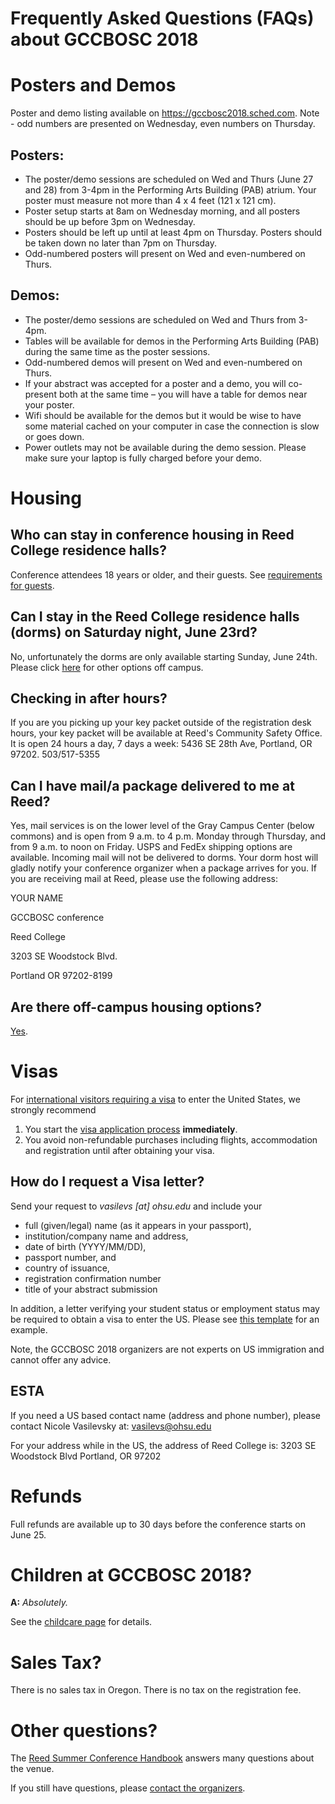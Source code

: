 <slot name="Events/GCCBOSC2018/Header" />

# Frequently Asked Questions (FAQs) about GCCBOSC 2018

# Posters and Demos

Poster and demo listing available on https://gccbosc2018.sched.com. Note - odd numbers are presented on Wednesday, even numbers on Thursday.

## Posters:
- The poster/demo sessions are scheduled on Wed and Thurs (June 27 and 28) from 3-4pm in the Performing Arts Building (PAB) atrium. Your poster must measure not more than 4 x 4 feet (121 x 121 cm).
- Poster setup starts at 8am on Wednesday morning, and all posters should be up before 3pm on Wednesday.
- Posters should be left up until at least 4pm on Thursday. Posters should be taken down no later than 7pm on Thursday.
- Odd-numbered posters will present on Wed and even-numbered on Thurs.

## Demos:
- The poster/demo sessions are scheduled on Wed and Thurs from 3-4pm.
- Tables will be available for demos in the Performing Arts Building (PAB) during the same time as the poster sessions.
- Odd-numbered demos will present on Wed and even-numbered on Thurs.
- If your abstract was accepted for a poster and a demo, you will co-present both at the same time – you will have a table for demos near your poster.
- Wifi should be available for the demos but it would be wise to have some material cached on your computer in case the connection is slow or goes down.
- Power outlets may not be available during the demo session. Please make sure your laptop is fully charged before your demo.

# Housing

## Who can stay in conference housing in Reed College residence halls?

Conference attendees 18 years or older, and their guests.  See [requirements for guests](/src/events/gccbosc2018/venue/index.md#guests). 

## Can I stay in the Reed College residence halls (dorms) on Saturday night, June 23rd?

No, unfortunately the dorms are only available starting Sunday, June 24th. Please click [here](/src/events/gccbosc2018/venue/index.md#other-options) for other options off campus. 

## Checking in after hours?
If you are you picking up your key packet outside of the registration desk hours, your key packet will be available at Reed's Community Safety Office. It is open 24 hours a day, 7 days a week: 5436 SE 28th Ave, Portland, OR 97202. 503/517-5355

## Can I have mail/a package delivered to me at Reed?

Yes, mail services is on the lower level of the Gray Campus Center (below commons) and is open from 9 a.m. to 4 p.m. Monday through Thursday, and from 9 a.m. to noon on Friday. USPS and FedEx shipping options are available. Incoming mail will not be delivered to dorms. Your dorm host will gladly notify your conference organizer when a package arrives for you. If you are receiving mail at Reed, please use the following address:  
 
YOUR NAME 

GCCBOSC conference

Reed College 

3203 SE Woodstock Blvd. 

Portland OR 97202-8199

## Are there off-campus housing options?

[Yes](/src/events/gccbosc2018/venue/index.md#other-options). 


# Visas

For [international visitors requiring a visa](https://help.cbp.gov/app/answers/detail/a_id/572/~/entering-the-u.s.---documents-required-for-foreign-nationals-%28international) to enter the United States, we strongly recommend

1. You start the [visa application process](https://travel.state.gov/content/travel/en/us-visas.html) **immediately**.
1. You avoid non-refundable purchases including flights, accommodation and registration until after obtaining your visa.

## How do I request a Visa letter?

Send your request to *vasilevs [at] ohsu.edu*  and include your

* full (given/legal) name (as it appears in your passport),
* institution/company name and address,
* date of birth (YYYY/MM/DD),
* passport number, and
* country of issuance,
* registration confirmation number
* title of your abstract submission

In addition, a letter verifying your student status or employment status may be required to obtain a visa to enter the US. Please see [this template](https://depot.galaxyproject.org/hub/attachments/events/gccbosc2018/gccbosc2018-employment-student-letter-example.docx) for an example.

Note, the GCCBOSC 2018 organizers are not experts on US immigration and cannot offer any advice.

## ESTA 
If you need a US based contact name (address and phone number), please contact Nicole Vasilevsky at: vasilevs@ohsu.edu

For your address while in the US, the address of Reed College is:
3203 SE Woodstock Blvd
Portland, OR 97202

# Refunds

Full refunds are available up to 30 days before the conference starts on June 25.


# Children at GCCBOSC 2018?

**A:** *Absolutely.*

See the [childcare page](/src/events/gccbosc2018/childcare/index.md) for details.

# Sales Tax?

There is no sales tax in Oregon. There is no tax on the registration fee. 

# Other questions?

The [Reed Summer Conference Handbook](https://www.reed.edu/cep/assets/pdfs/reed-summer-conference-handbook.pdf) answers many questions about the venue.

If you still have questions, please [contact the organizers](/src/events/gccbosc2018/organizers/index.md).
